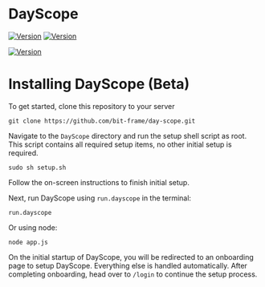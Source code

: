 # DayScope
[![Version](https://img.shields.io/badge/Current_DayScope_Version-2024.12_Build_2-blue)](https://github.com/bit-frame/day-scope/releases/tag/v2024.12)
[![Version](https://img.shields.io/badge/Go_to-DayScope_Dev-orange)](https://github.com/bit-frame/dayscope-dev)

[![Version](https://img.shields.io/badge/View_Current_Announcement-green)](https://github.com/bit-frame/day-scope/discussions/2)

# Installing DayScope (Beta)
To get started, clone this repository to your server
```
git clone https://github.com/bit-frame/day-scope.git
```
Navigate to the ``DayScope`` directory and run the setup shell script as root. This script contains all required setup items, no other initial setup is required.
```
sudo sh setup.sh
```
Follow the on-screen instructions to finish initial setup.

Next, run DayScope using ``run.dayscope`` in the terminal:
```
run.dayscope
```
Or using node:
```
node app.js
```
On the initial startup of DayScope, you will be redirected to an onboarding page to setup DayScope. Everything else is handled automatically.
After completing onboarding, head over to ``/login`` to continue the setup process.
